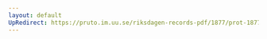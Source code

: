 ```yaml
---
layout: default
UpRedirect: https://pruto.im.uu.se/riksdagen-records-pdf/1877/prot-1877--ak--008/prot-1877--ak--008_014.pdf
---
```

